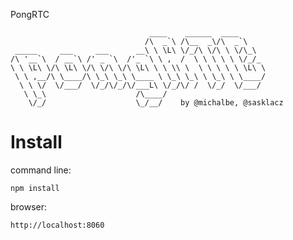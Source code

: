 PongRTC

    
                                   ____    ______  ____      
                                  /\  _`\ /\__  _\/\  _`\    
     _____     ___     ___      __\ \ \L\ \/_/\ \/\ \ \/\_\  
    /\ '__`\  / __`\ /' _ `\  /'_ `\ \ ,  /  \ \ \ \ \ \/_/_ 
    \ \ \L\ \/\ \L\ \/\ \/\ \/\ \L\ \ \ \\ \  \ \ \ \ \ \L\ \
     \ \ ,__/\ \____/\ \_\ \_\ \____ \ \_\ \_\ \ \_\ \ \____/
      \ \ \/  \/___/  \/_/\/_/\/___L\ \/_/\/ /  \/_/  \/___/ 
       \ \_\                    /\____/                      
        \/_/                    \_/__/    by @michalbe, @sasklacz
    


Install
========

command line:

    npm install


browser:

    http://localhost:8060


